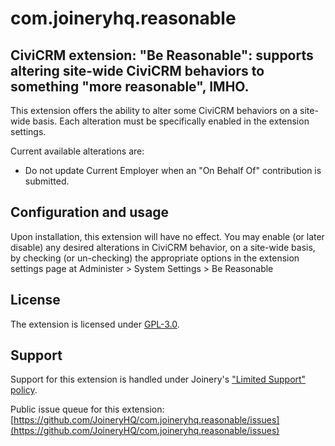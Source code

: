 # com.joineryhq.reasonable

## CiviCRM extension: "Be Reasonable": supports altering site-wide CiviCRM behaviors to something "more reasonable", IMHO.

This extension offers the ability to alter some CiviCRM behaviors on a site-wide
basis. Each alteration must be specifically enabled in the extension settings.

Current available alterations are:

- Do not update Current Employer when an "On Behalf Of" contribution is submitted.

## Configuration and usage

Upon installation, this extension will have no effect. You may enable (or later disable)
any desired alterations in CiviCRM behavior, on a site-wide basis, by checking
(or un-checking) the appropriate options in the extension settings page at
Administer > System Settings > Be Reasonable

## License

The extension is licensed under [GPL-3.0](LICENSE.txt).

## Support

Support for this extension is handled under Joinery's ["Limited Support" policy](https://joineryhq.com/software-support-levels#limited-support).

Public issue queue for this extension: [https://github.com/JoineryHQ/com.joineryhq.reasonable/issues](https://github.com/JoineryHQ/com.joineryhq.reasonable/issues)
